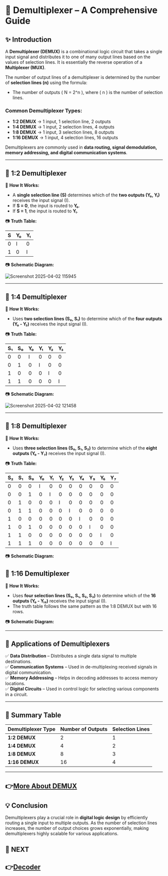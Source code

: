 # 📘 Demultiplexer – A Comprehensive Guide

## ✨ Introduction
A **Demultiplexer (DEMUX)** is a combinational logic circuit that takes a single input signal and distributes it to one of many output lines based on the values of selection lines. It is essentially the reverse operation of a **Multiplexer (MUX)**.

The number of output lines of a demultiplexer is determined by the number of **selection lines (n)** using the formula:

- The number of outputs \( N = 2^n \), where \( n \) is the number of selection lines.

### Common Demultiplexer Types:
- **1:2 DEMUX** → 1 input, 1 selection line, 2 outputs
- **1:4 DEMUX** → 1 input, 2 selection lines, 4 outputs
- **1:8 DEMUX** → 1 input, 3 selection lines, 8 outputs
- **1:16 DEMUX** → 1 input, 4 selection lines, 16 outputs

Demultiplexers are commonly used in **data routing, signal demodulation, memory addressing, and digital communication systems**.

---

## 📌 1:2 Demultiplexer

🔹 **How It Works:**
- A **single selection line (S)** determines which of the **two outputs (Y₀, Y₁)** receives the input signal (I).
- If **S = 0**, the input is routed to **Y₀**.
- If **S = 1**, the input is routed to **Y₁**.

📷 **Truth Table:**

| S  | Y₀ | Y₁ |
|----|----|----|
| 0  | I  | 0  |
| 1  | 0  | I  |

📷 **Schematic Diagram:**

![Screenshot 2025-04-02 115945](https://github.com/user-attachments/assets/e358daa4-0fa8-482e-972a-ff6aacd4c066)

---

## 📌 1:4 Demultiplexer

🔹 **How It Works:**
- Uses **two selection lines (S₀, S₁)** to determine which of the **four outputs (Y₀ - Y₃)** receives the input signal (I).

📷 **Truth Table:**

| S₁ | S₀ | Y₀ | Y₁ | Y₂ | Y₃ |
|----|----|----|----|----|----|
| 0  | 0  | I  | 0  | 0  | 0  |
| 0  | 1  | 0  | I  | 0  | 0  |
| 1  | 0  | 0  | 0  | I  | 0  |
| 1  | 1  | 0  | 0  | 0  | I  |

📷 **Schematic Diagram:**

![Screenshot 2025-04-02 121458](https://github.com/user-attachments/assets/84dc8455-f651-4d1b-a208-383900614073)

---

## 📌 1:8 Demultiplexer

🔹 **How It Works:**
- Uses **three selection lines (S₀, S₁, S₂)** to determine which of the **eight outputs (Y₀ - Y₇)** receives the input signal (I).

📷 **Truth Table:**

| S₂ | S₁ | S₀ | Y₀ | Y₁ | Y₂ | Y₃ | Y₄ | Y₅ | Y₆ | Y₇ |
|----|----|----|----|----|----|----|----|----|----|----|
| 0  | 0  | 0  | I  | 0  | 0  | 0  | 0  | 0  | 0  | 0  |
| 0  | 0  | 1  | 0  | I  | 0  | 0  | 0  | 0  | 0  | 0  |
| 0  | 1  | 0  | 0  | 0  | I  | 0  | 0  | 0  | 0  | 0  |
| 0  | 1  | 1  | 0  | 0  | 0  | I  | 0  | 0  | 0  | 0  |
| 1  | 0  | 0  | 0  | 0  | 0  | 0  | I  | 0  | 0  | 0  |
| 1  | 0  | 1  | 0  | 0  | 0  | 0  | 0  | I  | 0  | 0  |
| 1  | 1  | 0  | 0  | 0  | 0  | 0  | 0  | 0  | I  | 0  |
| 1  | 1  | 1  | 0  | 0  | 0  | 0  | 0  | 0  | 0  | I  |

📷 **Schematic Diagram:**

## 📌 1:16 Demultiplexer

🔹 **How It Works:**
- Uses **four selection lines (S₀, S₁, S₂, S₃)** to determine which of the **16 outputs (Y₀ - Y₁₅)** receives the input signal (I).
- The truth table follows the same pattern as the 1:8 DEMUX but with 16 rows.

📷 **Schematic Diagram:**

---

## 📌 Applications of Demultiplexers
✅ **Data Distribution** – Distributes a single data signal to multiple destinations.  
✅ **Communication Systems** – Used in de-multiplexing received signals in digital communication.  
✅ **Memory Addressing** – Helps in decoding addresses to access memory locations.  
✅ **Digital Circuits** – Used in control logic for selecting various components in a circuit.  

---

## 📌 Summary Table

| Demultiplexer Type | Number of Outputs | Selection Lines |
|-------------------|------------------|-----------------|
| **1:2 DEMUX**    | 2                | 1               |
| **1:4 DEMUX**    | 4                | 2               |
| **1:8 DEMUX**    | 8                | 3               |
| **1:16 DEMUX**   | 16               | 4               |

---
**👉[More About DEMUX ](https://www.electronics-tutorials.ws/combination/comb_3.html)**
---
## 💡 Conclusion
Demultiplexers play a crucial role in **digital logic design** by efficiently routing a single input to multiple outputs. As the number of selection lines increases, the number of output choices grows exponentially, making demultiplexers highly scalable for various applications.
## 🔹 NEXT  
**👉[Decoder](../Decoder)**
---
